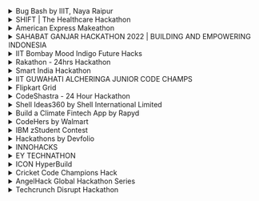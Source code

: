 <details>
<summary> Bug Bash by IIIT, Naya Raipur </summary>
<br>
# About <br>
A great opportunity to improve debugging, analytical and logical skills by identifying and fixing bugs in various competitive programming problems.<br>
 -Individual Participation.
### Top 3 teams receive cash prizes worth INR 10,000/-
 - 1st winner : 5,000/-
 - 2nd winner : 3,000/-
 - 3rd winner : 2,000/-
 
<br>
<br>
Link: https://unstop.com/hackathon/bug-bash-technovate-2022-international-institute-of-information-technology-iiit-naya-raipur-439868<br>
</details>
<!-- SHIFT|The healthcare Hackathon -->
<details>
<summary>SHIFT | The Healthcare Hackathon</summary>
<br>

# About <br>
Welcome to SHIFT 2022, the healthcare hackathon by Siemens Healthineers for students and startups<br>

Participate to shape the future of healthcare and your future. Get mentored to advance and SHIFT your idea into reality. Also gain internship opportunities for students and partnership opportunities for startups.<br>

SHIFT is the Siemens Healthineers Innovation Ecosystem. SHIFT is driven by Siemens Healthineers [New Ambition](https://www.siemens-healthineers.com/press/releases/new-ambition) that addresses the greatest opportunities in healthcare: fighting the most threatening diseases, enabling efficient operations, and expanding access to care. SHIFT connects people, resources, and tools in one comprehensive ecosystem, enabling collaboration beyond borders and accelerating innovation globally.<br>

## PRIZES:
### IN TOTAL, INR 14,00,000 IN PRIZES

- 1st Place INR 5,00,000 
- 2nd Place INR 3,00,000 
- 3rd Place IDR 1,00,000 
<br>

## ELIGIBILITY:

- Students in undergraduate, post-graduate, and doctoral programs in science, technology, engineering, computing, and medical     disciplines can participate.
- Early-stage startups which are less than three years old can take part.
<br>

## FOCUS THEMES:

- Access to care
- Digitally enabled services
- Smart fluoroscopic imaging
<br>

## Timeline:

- Registration (Sep 13 - Oct 10)
- Idea Submission (Sep 13 - Oct 10)
- Announcement of shortlisted teams (Oct 21) 
- In-person 24 hour hackathon (Nov 17-18), held at [Siemens Healthineers Technology Centre, Bangalore](https://www.google.com/search?q=goldhill%20siemens&rlz=1C1CHBF_enIN943IN943&oq=goldhill+siemens+&aqs=chrome..69i57j0i512l3j0i22i30l2j0i390.7455j0j7&sourceid=chrome&ie=UTF-8&tbs=lf:1,lf_ui:4&tbm=lcl&rflfq=1&num=10&rldimm=5429774550027316774&lqi=ChBnb2xkaGlsbCBzaWVtZW5zIgOIAQFI_JuO0eWAgIAIWhoQABABGAAYASIQZ29sZGhpbGwgc2llbWVuc5IBEHNvZnR3YXJlX2NvbXBhbnmaASRDaGREU1VoTk1HOW5TMFZKUTBGblNVTlBlRGszZVhwUlJSQUKqARgQASoUIhBnb2xkaGlsbCBzaWVtZW5zKAA&ved=2ahUKEwjzwY_nu__5AhXn9DgGHVnrA8YQvS56BAgLEAE&sa=X&rlst=f#rlfi=hd:;si:5429774550027316774,l,ChBnb2xkaGlsbCBzaWVtZW5zIgOIAQFI_JuO0eWAgIAIWhoQABABGAAYASIQZ29sZGhpbGwgc2llbWVuc5IBEHNvZnR3YXJlX2NvbXBhbnmaASRDaGREU1VoTk1HOW5TMFZKUTBGblNVTlBlRGszZVhwUlJSQUKqARgQASoUIhBnb2xkaGlsbCBzaWVtZW5zKAA;mv:[[12.8508877,77.6785221],[12.845703799999999,77.67645519999999]])
- AMA Sessions:
    - AMA Session 1 (Sep 26-30)
    - AMA Session 2 (Oct 24-28)
<br>

### Official Website : [SHIFT|The healthcare hackathon](https://www.hackerearth.com/challenges/hackathon/shift-hackathon-2022/)
<br>

</details>

<details>

<summary>American Express Makeathon</summary>
<br>

# About <br>
American Express is back with Makeathon 2021, a diversity event for women technologists across engineering colleges! This team-based competition will club essential elements of a coding based challenge (Round 1) and a Hackathon/ prototype building (Round 2), offering budding women engineers the opportunity to showcase their technical prowess on a national platform competing with some of the best minds in the country.<br>

## Eligibilty <br>
Women students graduating in the year 2022 & 2023.<br>

## Prizes <br>
 ### Winning Team
 - Full time/Internship opportunities with American Express!
 - Win Apple watches!
 ### First Runner up team
 - Full time/Internship opportunities with American Express!
 - Win Apple airpods!
 ###Second Runner up team
 - Full time/Internship opportunities with American Express!
 - Win Samsung tablets!
 ### Special Prizes
 - Gift vouchers for top 10 teams in the finale.
 
 ### Official Website : [American Express Makeathon](https://american-express-makeathon-2022.hackerearth.com/)
<br>
 
<summary>AWS Health AI Hackathon</summary>
<br>About<br>

In this hackathon, participants will use Amazon Comprehend Medical, to structure medical record notes, together with other purpose-built Health AI services and broader AWS cloud services, such as SageMaker, to build, train and deploy machine learning models to make sense of health data to address key challenges for health organizations like health equity, bias in healthcare, predicting healthcare outcomes in populations, and improving care quality. You are welcome to use your own datasets and we will also provide datasets for you to consider (see details below). If you bring your own datasets, ensure they don’t contain Protected Health Information (PHI) and are not restricted for use in a public setting (e.g. this hackathon.) Through this hackathon, we hope to stimulate new ways to use machine learning and natural language processing to unlock new insights from health data to improve care and health equity. 
<br>Official Website- <br>
https://awshealthai.devpost.com/?ref_feature=challenge&ref_medium=discover

</details>

<details>
<summary>SAHABAT GANJAR HACKATHON 2022 | BUILDING AND EMPOWERING INDONESIA</summary>
<br>

# About <br>
Hackathon is an event organized by Sahabat Ganjar to provide a forum for students to have a role in Indonesia's development through an innovative mobile app.<br>

In addition, this Hackathon is a place to improve soft skills, technological literacy and achievements in the 4.0 industrial revolution.<br>

This time, the Friends of Ganjar Hackathon is present in Lampung, this event will be held on October 23, 2022.<br>

Registration for the Hackathon event this time is online, starting from October 6 to October 18, 2022, free of charge.<br>

## The Grand Prize at this Hackathon event is worth IDR 22,000,000 with details:
<br>

- 1st Place IDR 10,000,000 + Macbook Pro + Certificate
- 2nd Place IDR 7,000,000 + Laptop + Certificate
- 3rd Place IDR 5,000,000 + Laptop + Certificate

## The terms and conditions for this Hackathon event are:<br>

- Participants are active students at D3/D4/S1 level
- Each University may send more than 1 team (Each team consists of 3 people)
- Participants are required to attend the seminar<br>

For Friends of Students who want to register your team, you can send a proposal via email "dpp@temanganjar.id" with the submission format Subject:<br>
“Hackathon2022_TeamName_CampusName”<br>

Note: File format of submission using .doc or .docx<br>

For complete information regarding the Friends of Ganjar Hackathon Event, please contact the number below:

Admin 1: 6288975588826
Admin 2: 6281292530354
<br> Official Website- <br>
https://sahabatganjar.com/hackathon2022/<br>
 
</details>

<details>
<summary> IIT Bombay Mood Indigo Future Hacks </summary>
<br>

# About <br>
IIT Bombay Mood Indigo, in partnership with Codingal, the #1 coding platform that provides online coding classes for kids, brings you "Future Hacks" for Grade 1-12 students.
 
Future Hacks is a global online coding hackathon where students can participate individually.

So don't miss this opportunity to learn, compete, and win certificates from IIT Bombay Mood Indigo.
 <br>
 Theme 1: Game Building

 

Project: Build a game that helps you learn basic concepts like pattern recognition, sequence, memory, counting, and much more. You will have come up with an original game idea and then bring it to life using your coding skills. 

 

Theme 2: Make Music

 

Project: Build an app or a game that plays music/sound. You can create a list of characters and add sound/music to them. The app or game should play the relevant sound of an instrument, animal, vehicle, or any character. 

 

Platforms: Use any block-based platforms like Scratch, code.org, Thunkable etc

 

 

Middle Group (Grade 5-8)
 
Theme 1: Education

 

Project: Build a game or a app around education. 

 

Theme 2: Natural Phenomena

 

Project: Build an app with useful information about natural phenomena and the science behind them. For example, an earthquake is a natural phenomenon.

 

Platform: Build a project using block-based platforms such as Scratch, Thunkable, code.org, etc. by choosing one of the above themes.

 

Senior Group (Grade 9-12)
 
Theme 1: Inventions

 

Project: Human history is full of inventions. What’s your favourite invention? Is it the aeroplane, self-driving car or anything else? Get creative and build an app or a website that has useful information about one of your favourite inventions ever.

 

Theme 2: Natural Resources

 

Project: Natural resources are resources that exist without any actions of humankind. On Earth, it includes sunlight, atmosphere, water, land, all minerals along with all vegetation, and animal life. Think and build an app or a website that has useful information about any one of the natural resources. Demonstrate the factors including the use, depletion and conservation of that natural resource. 

 

Platform: Build a project using text-based platforms such as C, C++, CSS, Java etc, or block-based platforms like Scratch, Thunkable, code.org, etc. by choosing one of the above themes.

<br>
<br>
Link: https://www.codingal.com/competitions/iit-bombay-moodindigo-futurehacks/<br>
</details>

<details>
<summary> Rakathon - 24hrs Hackathon </summary>
<br>

# About <br>
Rakathon, a 24hrs hackathon competition by Rakuten, is a platform for software professionals, industry experts, freelancers, and budding engineers with the brightest and most innovative minds to develop practical solutions to the real-world problems. Themes for this year includes Sustainability (Green Tech), Fintech, Data Democratization, Cloud, & Observability. The hackathon is open to everyone. A team can have 1-4 members. Competition includes three phases: 1. Idea Submission     2.Idea Development    3. Grand Finale. Top 100 receive amazing swags (Wildcraft Bag, Boat Eardopes, Rakuten Jersey). Top 3 teams receive cash prizes worth INR 10,00,000/-
<br>
<br>
Link: https://corp.rakuten.co.in/news/rakathon-2022/<br>
</details>



<details>

<summary> Smart India Hackathon  </summary>
<br>

# About <br>
Smart India Hackathon is a nationwide initiative to provide students with a platform to solve some of the pressing problems we face in our daily lives, and thus inculcate a culture of product innovation and a mindset of problem-solving. The first four editions SIH2017, SIH2018, SIH2019 and SIH2020 proved to be extremely successful in promoting innovation out-of-the-box thinking in young minds, especially engineering students from across India.
<br>
<br>
Link: https://sih.gov.in//<br>
</details>

<details>
<summary>IIT GUWAHATI ALCHERINGA JUNIOR CODE CHAMPS </summary>
<br>

# About <br>
IIT Guwahati Alcheringa, in partnership with Codingal, the #1 coding platform that provides online coding classes for kids, brings you "Junior Code Champs" hackathon for Grade 1-12 students.


 
"Junior Code Champs" is a global online coding hackathon where students can participate individually
<br>
<br>
Link: https://www.codingal.com/competitions/iit-guwahati-junior-code-champs/ <br>
</details>
<details>
<summary>Flipkart Grid</summary>
<br>

# About<br>
Software Development Challenge

GRiD is Flipkart’s Flagship Engineering Campus Challenge which provides you with the opportunity to apply your technical knowledge and skills, to compete and complete key challenges.
<br>
<br>
Link: https://unstop.com/hackathon/flipkart-grid-40-software-development-challenge-flipkart-grid-40-flipkart-348170 <br>
</details>

<details>
<summary>CodeShastra - 24 Hour Hackathon</summary>
<br>

# About<br>
The Best student chapter of CSI is back with their Flagship event

DJCSI's CodeShastra, Mumbai's first 24 hour college level hackathon has entered in the 8th edition

With a footfall of almost 600 programmers from all ends of the city, CodeShastra desires to bring out best in you and bring about the best for you.

Our aim is to provide a platform for the participants as they work in synergy to devise ingenious solutions to tackle various real life problems.
<br>
<br>
Link: https://codeshastra.netlify.app/ <br>
</details>

<details>
<summary> Shell Ideas360 by Shell International Limited </summary>
<br>
# About <br>
 Shell Ideas360 is a global competition organised by Shell International for students to develop game-changing ideas for tackling Energy, Water and Food issues. The five individuals or teams that are selected to progress through to the final stage will receive a sponsored trip to Shell Eco-Marathon 2014 in Rotterdam, the Netherlands, and the winner of the competition will receive the grand prize of a National Geographic Expedition. As part of Shell's commitment to investing in innovation, the best ideas (whether or not they are selected for the Final) will also be considered for funding by the Shell GameChanger programme.
<br>
<br>
Link: https://www.competitionsciences.org/competitions/shell-ideas360/ <br>
</details>

<details>
<summary> Build a Climate Fintech App by Rapyd </summary>
<br>
# About <br>
Climate Fintech is now one of the fastest growing areas of the Fintech sector. In 2021, Climate Fintech Startups raised $1.2 billion in funding. This is three times more than all the previous years combined. Big ideas are needed to solve the global climate crisis and the ability to use financial technology is playing an increasing role in managing climate change.
<br>
<br>
Link: https://rapyd.hackerearth.com/ <br>
</details>

<details>
<summary> CodeHers by Walmart </summary>
<br>

# About <br>
 This is one of the biggest hackathons in India that is exclusively for women, organized by Walmart Global Tech India. The organization wanted to give women coders equal opportunity of showcasing their talent for innovative coding. The goal of these all-India hackathons is to fill the gaps in the tech workforce created due to the lack of female representation in the field. 

Walmart ended up adding 350+ talented female coders to its workforce across both the seasons of Walmart CodeHers hackathons, with a compensation range of ₹23-25 lakhs
<br>
<br>
Link: https://unstop.com/competition/walmart-codehers-2022-walmart-global-tech-india-266010 <br>
</details>


<details>
<summary> IBM zStudent Contest </summary>
<br>
# About <br>
HackerEarth brings you IBM zStudent Contest, sponsored by IBM Z Xplore, a thrilling coding contest centered around sustainable energy that will teach you computing skills used to power some of today’s largest enterprise companies. Along the way, you will learn JCL, z/OS, SQL, COBOL, Python, APIs, Unix and more.
<br>
<br>
Link: https://www.hackerearth.com/challenges/hackathon/ibm-z-student-contest-2022/ <br>
</details>

<details>
<summary> Hackathons by Devfolio </summary>
<br>
# About <br>
 Devfolio is the largest and fastest growing community of builders. It is the platform of choice for hackathons, be it for participating or organizing one. Devfolio is the result of a need for intuitive tools to manage community hackathons like [ETHIndia] (https://ethindia.co/), [wmn] (https://wmn.community/); and [InOut] (https://hackinout.co/) (7 editions so far) handcrafted and organized by the Devfolio team. The platform offers three different hackathon modes - Online, Offline and Online with Application review.
<br>
<br>
Link: https://devfolio.co/hackathons <br>
</details>


<details>
<summary> INNOHACKS </summary>
<br>
#About <br>
InnoHacks is an annual hackathon organized by Innogeeks at KIET Group of Institutions, Delhi-NCR, Ghaziabad. It aims to bring talented young minds together for 24 hours, celebrate their technical passion, and build exciting projects!

 Registration and Ideation Phase

The teams would be required to register and submit their presentation online. The presentation must contain all the necessary details of your product (maximum of 6 slides). This will include: Selected Theme, Problem Statement, Abstract, Idea/ Solution, Tech Stack to be used. Students will be shortlisted based on this round for the offline round.

 Offline On-Campus Hackathon

The top 30 teams shortlisted from the ideation phase will be invited for an offline on-campus hackathon at KIET Group Of Institutions, Delhi NCR.
<br>
<br>
Link : https://unstop.com/hackathon/innohacks-hack-n-innovate-kiet-group-of-institutions-kiet-ghaziabad-281899 <br>
</details>

<details>
<summary> EY TECHNATHON </summary>
<br>
#About <br>
Welcome to the 3rd edition of the EY Techathon, your opportunity to build a better world in the Metaverse.
Use technology and your imagination to solve any one of the three real-world challenges: Engineering,Entertainment,Health

Participants will get a chance to use cutting-edge technology and interact with EY leadership and industry veterans.

Winners will get a chance to win exciting cash prizes and internship opportunities at EY.
College students from every discipline, across the country can participate in this technology challenge.


<br>
Link : https://www.ey.com/en_in/techathon-3 <br>
</details>

<details>
<summary> ICON HyperBuild </summary>
<br>
#About <br>
Date: January 26 – March 16, 2023 (Submissions), Competition ends March 27, 2023

Location: Online

Are you a blockchain developer looking to develop a cross-chain project that transcends blockchain barriers? If so, this hackathon is for you.

ICON provides interoperability technologies such as BTP, ICON Bridge and ICE/Snow network, allowing developers to crossover multiple blockchains. You will be challenged to use ICON tools to build an interoperable solution from one of the following blockchain trending categories: tooling/infrastructure, social impact/public good, metaverse, NFT, and gaming and utility.

Let’s say you work in the social/impact/public good category. In that case, you will be tasked with developing blockchain protocols/platforms built using ICON project interoperability features to create significant or positive change to solve or at least address social issues and challenges such as climate change, economic inequality, fake news, and other harmful or unjust practices in the world.

This is a competitive hackathon awarding $40,000 in total prizes. 
<br>
Link : https://iconhyperbuild.devpost.com/ <br>
</details>

<details>
<summary>Cricket Code Champions Hack</summary>
<br>
#About 
<br>
STARTS ON: Nov 01, 2023, 06:00 PM IST ,ENDS ON: Nov 19, 2023, 11:59 PM IST
<br>
Mode: Online
<br>
Cricket Code Champions Hack is a hackathon that merges the thrills of the ICC Cricket World Cup with cutting-edge technology and creative innovation.
This hackathon invites tech enthusiasts, developers, and cricket aficionados to collaborate on groundbreaking solutions inspired by the world of cricket. Join this hackathon to bowl over the boundaries of convention and score with your ingenious ideas as you embark on a journey that bridges cricket's spirit with tech's prowess.
<br>
Main Prizes: 1st Prize- INR 25000,  2nd Prize- INR 15000, 3rd Prize- INR 10000

<br>
Link : https://www.hackerearth.com/challenges/hackathon/cricket-code-champions-hack/<br>
</details>


<details>
<summary>AngelHack Global Hackathon Series</summary>
<br>
#About 
<br>
<br>
The AngelHack Global Hackathon Series is a series of hackathons that brings together developers from around the world. The series includes: 
- 5,000 developers
- 9 cities
- 1 grand final
The winning team from each hackathon receives $500 and an invitation to AngelHack's HACKcelerator.
<br>
Link : https://angelhack.com/for-developers/<br>
</details>

<details>
<summary> Techcrunch Disrupt Hackathon </summary>
<br>
# About <br>
 Join thousands of the most motivated and ambitious founders, investors and builders in San Francisco on Sept 19-21 for TechCrunch Disrupt!
<br>
Website link : https://techcrunch.com/events/tc-disrupt-2023/
<br>
<br>
youtube video Explanantion Link: https://www.youtube.com/live/HnyLYkx6_h0?feature=shared
 <br>
</details>


